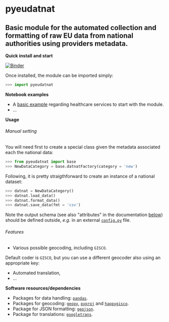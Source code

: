 pyeudatnat
=========

Basic module for the automated collection and formatting of raw EU data from national authorities using providers metadata.
---

**Quick install and start**

[![Binder](https://mybinder.org/badge_logo.svg)](http://mybinder.org/v2/gh/eurostat/pyEUDatNat/master?filepath=notebooks)

Once installed, the module can be imported simply:

```python
>>> import pyeudatnat
```

**Notebook examples**

* A [basic example](https://nbviewer.jupyter.org/github/eurostat/healthcare-services/blob/master/src/geo_py/notebooks/01_HCS_basic_example.ipynb) regarding healthcare services to start with the module.
* ...

**Usage**

###### Manual setting

You will need first to create a special class given the metadata associated each 
the national data:

```python
>>> from pyeudatnat import base
>>> NewDataCategory = base.datnatFactory(category = 'new')
```

Following, it is pretty straigthforward to create an instance of a national dataset:

```python
>>> datnat = NewDataCategory()
>>> datnat.load_data()
>>> datnat.format_data()
>>> datnat.save_data(fmt = 'csv')
```

Note the output schema (see also "attributes" in the documentation [below](#Data)) should be defined outside, _e.g._ in an external [`config.py`](config.py) file.

<!-- .. ` -->
###### Features

* Various possible geocoding, including `GISCO`.

Default coder is `GISCO`, but you can use a different geocoder also using an appropriate key:

* Automated translation,
* ...
 
**<a name="Software"></a>Software resources/dependencies**

* Packages for data handling: [`pandas`](http://pandas.pydata.org).
* Packages for geocoding:  [`geopy`](https://github.com/geopy/geopy), [`pyproj`](https://github.com/pyproj4/pyproj) and [`happygisco`](https://github.com/eurostat/happyGISCO).
* Package for JSON formatting:  [`geojson`](https://github.com/jazzband/geojson).
* Package for translations:  [`googletrans`](https://github.com/ssut/py-googletrans).
<!-- * Packages for map visualisations: [`ipyleaflet`](https://github.com/jupyter-widgets/ipyleaflet) or [`folium`](https://github.com/python-visualization/folium). -->

